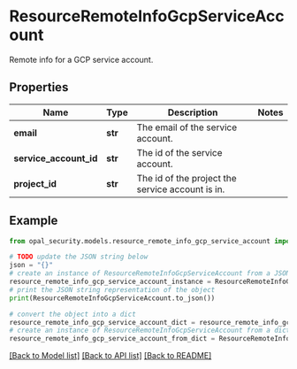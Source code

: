 # ResourceRemoteInfoGcpServiceAccount

Remote info for a GCP service account.

## Properties

Name | Type | Description | Notes
------------ | ------------- | ------------- | -------------
**email** | **str** | The email of the service account. | 
**service_account_id** | **str** | The id of the service account. | 
**project_id** | **str** | The id of the project the service account is in. | 

## Example

```python
from opal_security.models.resource_remote_info_gcp_service_account import ResourceRemoteInfoGcpServiceAccount

# TODO update the JSON string below
json = "{}"
# create an instance of ResourceRemoteInfoGcpServiceAccount from a JSON string
resource_remote_info_gcp_service_account_instance = ResourceRemoteInfoGcpServiceAccount.from_json(json)
# print the JSON string representation of the object
print(ResourceRemoteInfoGcpServiceAccount.to_json())

# convert the object into a dict
resource_remote_info_gcp_service_account_dict = resource_remote_info_gcp_service_account_instance.to_dict()
# create an instance of ResourceRemoteInfoGcpServiceAccount from a dict
resource_remote_info_gcp_service_account_from_dict = ResourceRemoteInfoGcpServiceAccount.from_dict(resource_remote_info_gcp_service_account_dict)
```
[[Back to Model list]](../README.md#documentation-for-models) [[Back to API list]](../README.md#documentation-for-api-endpoints) [[Back to README]](../README.md)


